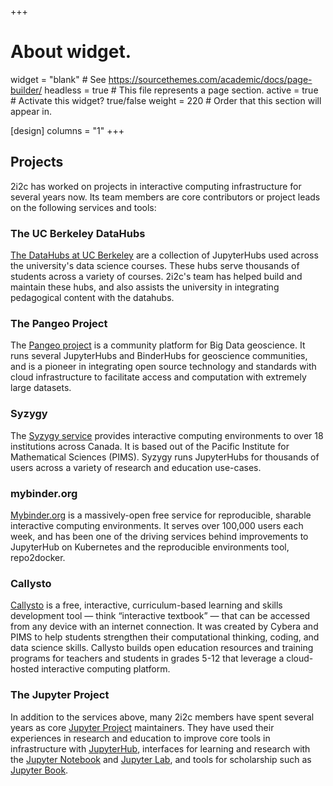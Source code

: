 +++
# About widget.
widget = "blank"  # See https://sourcethemes.com/academic/docs/page-builder/
headless = true  # This file represents a page section.
active = true  # Activate this widget? true/false
weight = 220  # Order that this section will appear in.

[design]
  columns = "1"
+++

## Projects

2i2c has worked on projects in interactive computing infrastructure for several
years now. Its team members are core contributors or project leads on the following
services and tools:

### The UC Berkeley DataHubs

[The DataHubs at UC Berkeley](https://ucbds-infra.github.io/ds-course-infra-guide/intro.html)
are a collection of JupyterHubs used across the
university's data science courses. These hubs serve thousands of students
across a variety of courses. 2i2c's team has helped build and maintain these
hubs, and also assists the university in integrating pedagogical content with
the datahubs.

### The Pangeo Project

The [Pangeo project](http://pangeo.io/) is a community platform for Big Data geoscience. It runs several
JupyterHubs and BinderHubs for geoscience communities, and is a pioneer in integrating
open source technology and standards with cloud infrastructure to facilitate access
and computation with extremely large datasets.

### Syzygy

The [Syzygy service](https://syzygy.ca/) provides interactive computing environments to over 18 institutions
across Canada. It is based out of the Pacific Institute for Mathematical Sciences (PIMS).
Syzygy runs JupyterHubs for thousands of users across a variety of research and education
use-cases.

### mybinder.org

[Mybinder.org](https://mybinder.org) is a massively-open free service for reproducible, sharable interactive
computing environments. It serves over 100,000 users each week, and has been one of the
driving services behind improvements to JupyterHub on Kubernetes and the reproducible
environments tool, repo2docker.

### Callysto

[Callysto](https://callysto.ca/) is a free, interactive, curriculum-based learning and skills development tool —
think “interactive textbook” — that can be accessed from any device with an internet
connection. It was created by Cybera and PIMS to help students strengthen their
computational thinking, coding, and data science skills. Callysto builds open education
resources and training programs for teachers and students in grades 5-12 that leverage a
cloud-hosted interactive computing platform.

### The Jupyter Project

In addition to the services above, many 2i2c members have spent several years as
core [Jupyter Project](https://jupyter.org) maintainers. They have used their experiences in research and
education to improve core tools in infrastructure with [JupyterHub](https://jupyterhub.readthedocs.io), interfaces for
learning and research with the [Jupyter Notebook](https://jupyter-notebook.readthedocs.io)
and [Jupyter Lab](https://jupyterlab.readthedocs.io), and tools for
scholarship such as [Jupyter Book](https://jupyterbook.org).

